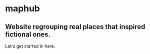 # maphub
## Website regrouping real places that inspired fictional ones.
Let's get started in here.
